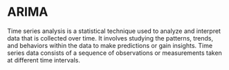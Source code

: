 # ARIMA

Time series analysis is a statistical technique used to analyze and interpret data that is collected over time. It involves studying the patterns, trends, and behaviors within the data to make predictions or gain insights. Time series data consists of a sequence of observations or measurements taken at different time intervals.

